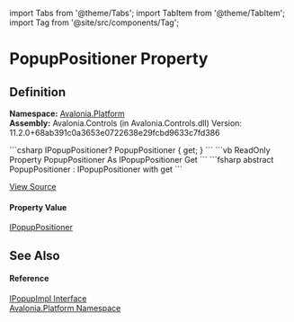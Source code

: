 import Tabs from '@theme/Tabs'; 
import TabItem from '@theme/TabItem'; 
import Tag from '@site/src/components/Tag'; 

# PopupPositioner Property




## Definition
**Namespace:** <a href="N_Avalonia_Platform">Avalonia.Platform</a>  
**Assembly:** Avalonia.Controls (in Avalonia.Controls.dll) Version: 11.2.0+68ab391c0a3653e0722638e29fcbd9633c7fd386

<Tabs groupId="api-code-preview">
<TabItem value="csharp" label="C#">
```csharp
IPopupPositioner? PopupPositioner { get; }
```
</TabItem>
<TabItem value="vb" label="VB">
```vb
ReadOnly Property PopupPositioner As IPopupPositioner
	Get
```
</TabItem>
<TabItem value="fsharp" label="F#">
```fsharp
abstract PopupPositioner : IPopupPositioner with get
```
</TabItem>
</Tabs>



<a href="https://github.com/AvaloniaUI/Avalonia/tree/master/srcAvalonia.Controls/Platform/IPopupImpl.cs" title="View the source code">View Source</a>



#### Property Value
<a href="T_Avalonia_Controls_Primitives_PopupPositioning_IPopupPositioner">IPopupPositioner</a>

## See Also


#### Reference
<a href="T_Avalonia_Platform_IPopupImpl">IPopupImpl Interface</a>  
<a href="N_Avalonia_Platform">Avalonia.Platform Namespace</a>  
